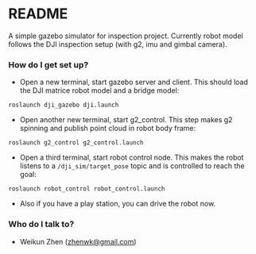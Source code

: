 # README #

A simple gazebo simulator for inspection project. Currently robot model follows the DJI inspection setup (with g2, imu and gimbal camera). 


### How do I get set up? ###

* Open a new terminal, start gazebo server and client. This should load the DJI matrice robot model and a bridge model:
```
roslaunch dji_gazebo dji.launch
```

* Open another new terminal, start g2_control. This step makes g2 spinning and publish point cloud in robot body frame:
```
roslaunch g2_control g2_control.launch
```

* Open a third terminal, start robot control node. This makes the robot listens to a ```/dji_sim/target_pose``` topic and is controlled to reach the goal:
```
roslaunch robot_control robot_control.launch
```
* Also if you have a play station, you can drive the robot now.


### Who do I talk to? ###

* Weikun Zhen (zhenwk@gmail.com)